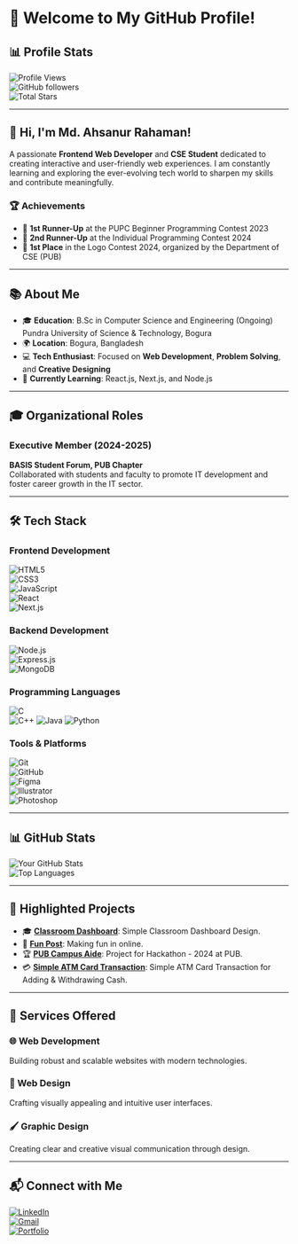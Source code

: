 # 🌟 Welcome to My GitHub Profile!

## 📊 Profile Stats

![Profile Views](https://komarev.com/ghpvc/?username=ahsanur-42&color=blue)  
![GitHub followers](https://img.shields.io/github/followers/ahsanur-42?label=Follow&style=social)  
![Total Stars](https://img.shields.io/github/stars/ahsanur-42?label=Stars&style=social)  

---

## 👋 Hi, I'm Md. Ahsanur Rahaman!

A passionate **Frontend Web Developer** and **CSE Student** dedicated to creating interactive and user-friendly web experiences. I am constantly learning and exploring the ever-evolving tech world to sharpen my skills and contribute meaningfully.

### 🏆 Achievements  
- 🥈 **1st Runner-Up** at the PUPC Beginner Programming Contest 2023  
- 🥉 **2nd Runner-Up** at the Individual Programming Contest 2024  
- 🏅 **1st Place** in the Logo Contest 2024, organized by the Department of CSE (PUB)  

---

## 📚 About Me

- 🎓 **Education**: B.Sc in Computer Science and Engineering (Ongoing)  
  Pundra University of Science & Technology, Bogura  
- 🌍 **Location**: Bogura, Bangladesh  
- 💻 **Tech Enthusiast**: Focused on **Web Development**, **Problem Solving**, and **Creative Designing**  
- 🌱 **Currently Learning**: React.js, Next.js, and Node.js  

---

## 🎓 Organizational Roles

### Executive Member (2024-2025)  
**BASIS Student Forum, PUB Chapter**  
Collaborated with students and faculty to promote IT development and foster career growth in the IT sector.

---

## 🛠 Tech Stack

### **Frontend Development**  
![HTML5](https://img.shields.io/badge/HTML5-FF5733?style=for-the-badge&logo=html5&logoColor=white)  
![CSS3](https://img.shields.io/badge/CSS3-1572B6?style=for-the-badge&logo=css3&logoColor=white)  
![JavaScript](https://img.shields.io/badge/JavaScript-F7DF1E?style=for-the-badge&logo=javascript&logoColor=black)  
![React](https://img.shields.io/badge/React-61DAFB?style=for-the-badge&logo=react&logoColor=black)  
![Next.js](https://img.shields.io/badge/Next.js-000000?style=for-the-badge&logo=next.js&logoColor=white)  

### **Backend Development**  
![Node.js](https://img.shields.io/badge/Node.js-339933?style=for-the-badge&logo=node.js&logoColor=white)  
![Express.js](https://img.shields.io/badge/Express.js-000000?style=for-the-badge&logo=express&logoColor=white)  
![MongoDB](https://img.shields.io/badge/MongoDB-4EA94B?style=for-the-badge&logo=mongodb&logoColor=white)  

### **Programming Languages**  
![C](https://img.shields.io/badge/C-00599C?style=for-the-badge&logo=c&logoColor=white)  
![C++](https://img.shields.io/badge/C++-00599C?style=for-the-badge&logo=cplusplus&logoColor=white)
![Java](https://img.shields.io/badge/Java-007396?style=for-the-badge&logo=java&logoColor=white)
![Python](https://img.shields.io/badge/Python-3776AB?style=for-the-badge&logo=python&logoColor=white)  

### **Tools & Platforms**  
![Git](https://img.shields.io/badge/Git-F05032?style=for-the-badge&logo=git&logoColor=white)  
![GitHub](https://img.shields.io/badge/GitHub-181717?style=for-the-badge&logo=github&logoColor=white)  
![Figma](https://img.shields.io/badge/Figma-F24E1E?style=for-the-badge&logo=figma&logoColor=white)  
![Illustrator](https://img.shields.io/badge/Illustrator-FF9A00?style=for-the-badge&logo=adobe-illustrator&logoColor=white)  
![Photoshop](https://img.shields.io/badge/Photoshop-31A8FF?style=for-the-badge&logo=adobe-photoshop&logoColor=white)  

---

## 📊 GitHub Stats

![Your GitHub Stats](https://github-readme-stats.vercel.app/api?username=ahsanur-42&show_icons=true&theme=radical)  
![Top Languages](https://github-readme-stats.vercel.app/api/top-langs/?username=ahsanur-42&layout=compact&theme=radical)  

---

## 📂 Highlighted Projects

- 🎓 **[Classroom Dashboard](https://ahsanur-42.github.io/Class-Room-Dashboard/)**: Simple Classroom Dashboard Design.  
- 🎉 **[Fun Post](https://funpost.netlify.app/)**: Making fun in online.  
- 🏆 **[PUB Campus Aide](https://pub-campus-aide.netlify.app/)**: Project for Hackathon - 2024 at PUB.  
- 💳 **[Simple ATM Card Transaction](https://ahsanur-42.github.io/Simple-ATM-card-Transactions/)**: Simple ATM Card Transaction for Adding & Withdrawing Cash.  

---

## 🚀 Services Offered

### 🌐 Web Development
Building robust and scalable websites with modern technologies.

### 🎨 Web Design
Crafting visually appealing and intuitive user interfaces.

### 🖌️ Graphic Design
Creating clear and creative visual communication through design.
  

---

## 📬 Connect with Me  

[![LinkedIn](https://img.shields.io/badge/LinkedIn-0077B5?style=for-the-badge&logo=linkedin&logoColor=white)](https://www.linkedin.com/in/md-ahsanur-rahaman/)  
[![Gmail](https://img.shields.io/badge/Gmail-D14836?style=for-the-badge&logo=gmail&logoColor=white)](mailto:mdahsanurrahaman2456@gmail.com)  
[![Portfolio](https://img.shields.io/badge/Portfolio-000000?style=for-the-badge&logo=vercel&logoColor=white)](https://mdahsanurrahaman.netlify.app)


